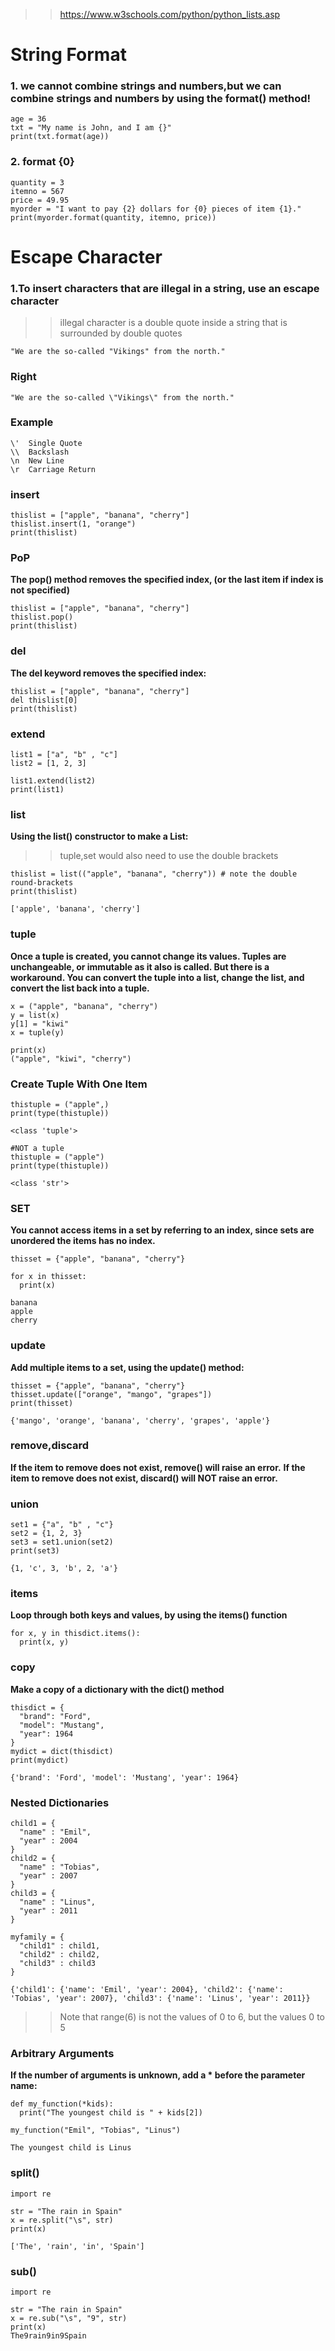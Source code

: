 >> https://www.w3schools.com/python/python_lists.asp

# String Format
### 1. we cannot combine strings and numbers,but we can combine strings and numbers by using the format() method! 
```
age = 36
txt = "My name is John, and I am {}"
print(txt.format(age))
```

### 2. format {0}

```
quantity = 3
itemno = 567
price = 49.95
myorder = "I want to pay {2} dollars for {0} pieces of item {1}."
print(myorder.format(quantity, itemno, price))

```

# Escape Character

### 1.To insert characters that are illegal in a string, use an escape character

>>illegal character is a double quote inside a string that is surrounded by double quotes
```
"We are the so-called "Vikings" from the north."
```

### Right
```
"We are the so-called \"Vikings\" from the north."
```

### Example
```
\'	Single Quote
\\	Backslash
\n	New Line
\r	Carriage Return
```

### insert
```
thislist = ["apple", "banana", "cherry"]
thislist.insert(1, "orange")
print(thislist)
```

### PoP
**The pop() method removes the specified index, (or the last item if index is not specified)**
```
thislist = ["apple", "banana", "cherry"]
thislist.pop()
print(thislist)
```

### del
**The del keyword removes the specified index:**
```
thislist = ["apple", "banana", "cherry"]
del thislist[0]
print(thislist)
```

### extend
```
list1 = ["a", "b" , "c"]
list2 = [1, 2, 3]

list1.extend(list2)
print(list1)
```

### list
**Using the list() constructor to make a List:**
>>tuple,set would also need to use the double brackets
```
thislist = list(("apple", "banana", "cherry")) # note the double round-brackets
print(thislist)

['apple', 'banana', 'cherry']
```

### tuple
**Once a tuple is created, you cannot change its values. Tuples are unchangeable, or immutable as it also is called.
But there is a workaround. You can convert the tuple into a list, change the list, and convert the list back into a tuple.**

```
x = ("apple", "banana", "cherry")
y = list(x)
y[1] = "kiwi"
x = tuple(y)

print(x)
("apple", "kiwi", "cherry")
```

### Create Tuple With One Item
```
thistuple = ("apple",)
print(type(thistuple))

<class 'tuple'>

#NOT a tuple
thistuple = ("apple")
print(type(thistuple))

<class 'str'>
```

### SET
**You cannot access items in a set by referring to an index, since sets are unordered the items has no index.**
```
thisset = {"apple", "banana", "cherry"}

for x in thisset:
  print(x)
  
banana
apple
cherry
```

### update
**Add multiple items to a set, using the update() method:**
```
thisset = {"apple", "banana", "cherry"}
thisset.update(["orange", "mango", "grapes"])
print(thisset)

{'mango', 'orange', 'banana', 'cherry', 'grapes', 'apple'}
```

### remove,discard
**If the item to remove does not exist, remove() will raise an error.**
**If the item to remove does not exist, discard() will NOT raise an error.**

### union
```
set1 = {"a", "b" , "c"}
set2 = {1, 2, 3}
set3 = set1.union(set2)
print(set3)

{1, 'c', 3, 'b', 2, 'a'}
```

### items
**Loop through both keys and values, by using the items() function**
```
for x, y in thisdict.items():
  print(x, y)
```

### copy
**Make a copy of a dictionary with the dict() method**
```
thisdict = {
  "brand": "Ford",
  "model": "Mustang",
  "year": 1964
}
mydict = dict(thisdict)
print(mydict)

{'brand': 'Ford', 'model': 'Mustang', 'year': 1964}
```

### Nested Dictionaries
```
child1 = {
  "name" : "Emil",
  "year" : 2004
}
child2 = {
  "name" : "Tobias",
  "year" : 2007
}
child3 = {
  "name" : "Linus",
  "year" : 2011
}

myfamily = {
  "child1" : child1,
  "child2" : child2,
  "child3" : child3
}

{'child1': {'name': 'Emil', 'year': 2004}, 'child2': {'name': 'Tobias', 'year': 2007}, 'child3': {'name': 'Linus', 'year': 2011}}
```
>> Note that range(6) is not the values of 0 to 6, but the values 0 to 5

### Arbitrary Arguments
**If the number of arguments is unknown, add a * before the parameter name:**
```
def my_function(*kids):
  print("The youngest child is " + kids[2])

my_function("Emil", "Tobias", "Linus")

The youngest child is Linus
```

### split() 
```
import re

str = "The rain in Spain"
x = re.split("\s", str)
print(x)

['The', 'rain', 'in', 'Spain']
```

### sub()
```
import re

str = "The rain in Spain"
x = re.sub("\s", "9", str)
print(x)
The9rain9in9Spain
```


